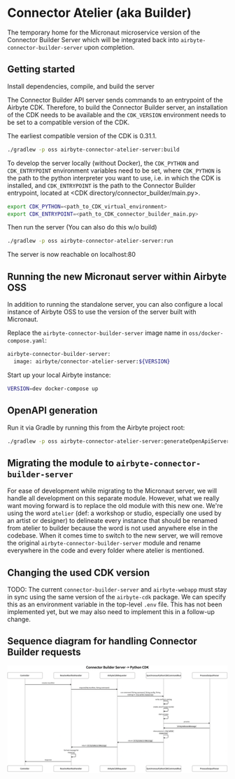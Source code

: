 # Connector Atelier (aka Builder)

The temporary home for the Micronaut microservice version of the Connector Builder Server which will
be integrated back into `airbyte-connector-builder-server` upon completion.

## Getting started

Install dependencies, compile, and build the server

The Connector Builder API server sends commands to an entrypoint of the Airbyte CDK. Therefore, to build the Connector Builder server, an installation of the CDK needs to be available and the `CDK_VERSION` environment needs to be set to a compatible version of the CDK.

The earliest compatible version of the CDK is 0.31.1.

```bash
./gradlew -p oss airbyte-connector-atelier-server:build
```

To develop the server locally (without Docker), the `CDK_PYTHON` and `CDK_ENTRYPOINT` environment variables need to be set, where `CDK_PYTHON` is the path to the python interpreter you want to use, i.e. in which the CDK is installed, and `CDK_ENTRYPOINT` is the path to the Connector Builder entrypoint, located at <CDK directory/connector_builder/main.py>.
```bash
export CDK_PYTHON=<path_to_CDK_virtual_environment>
export CDK_ENTRYPOINT=<path_to_CDK_connector_builder_main.py>
```

Then run the server (You can also do this w/o build)
```bash
./gradlew -p oss airbyte-connector-atelier-server:run
```

The server is now reachable on localhost:80

## Running the new Micronaut server within Airbyte OSS

In addition to running the standalone server, you can also configure a local instance of Airbyte OSS to
use the version of the server built with Micronaut.

Replace the `airbyte-connector-builder-server` image name in `oss/docker-compose.yaml`:
```bash
airbyte-connector-builder-server:
  image: airbyte/connector-atelier-server:${VERSION}
```

Start up your local Airbyte instance:
```bash
VERSION=dev docker-compose up
```

## OpenAPI generation

Run it via Gradle by running this from the Airbyte project root:
```bash
./gradlew -p oss airbyte-connector-atelier-server:generateOpenApiServer
```

## Migrating the module to `airbyte-connector-builder-server`

For ease of development while migrating to the Micronaut server, we will handle all development on this
separate module. However, what we really want moving forward is to replace the old module with this new
one. We're using the word `atelier` (def: a workshop or studio, especially one used by an artist or designer)
to delineate every instance that should be renamed from atelier to builder because the word is not used
anywhere else in the codebase. When it comes time to switch to the new server, we will remove the original
`airbyte-connector-builder-server` module and rename everywhere in the code and every folder where atelier is
mentioned.

## Changing the used CDK version

TODO: The current `connector-builder-server` and `airbyte-webapp` must stay in sync using the same version of
the `airbyte-cdk` package. We can specify this as an environment variable in the top-level `.env` file. 
This has not been implemented yet, but we may also need to implement this in a follow-up change.

## Sequence diagram for handling Connector Builder requests
![img.png](img.png)
